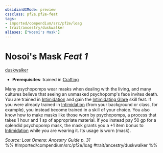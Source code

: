 ```yaml
---
obsidianUIMode: preview
cssclass: pf2e,pf2e-feat
tags:
- imported/compendium/src/pf2e/loag
- trait/ancestry/duskwalker
aliases: ["Nosoi's Mask"]
---
```

# Nosoi's Mask  *Feat 1*  
[duskwalker](duskwalker-apg.md)  

- **Prerequisites**: trained in [Crafting](../skills.md#Crafting)

Many psychopomps wear masks when dealing with the living, and many cultures believe that seeing an unmasked psychopomp's face invites death. You are trained in [Intimidation](../skills.md#Intimidation) and gain the [Intimidating Glare](intimidating-glare.md) skill feat. If you were already trained in [Intimidation](../skills.md#Intimidation) (from your background or class, for example), you instead become trained in a skill of your choice. You also know how to make masks like those worn by psychopomps, a process that takes 1 hour and 1 sp of appropriate material. If you instead pay 50 gp for a splendid psychopomp mask, the mask grants you a +1 item bonus to [Intimidation](../skills.md#Intimidation) while you are wearing it. Its usage is worn (mask).

*Source: Lost Omens: Ancestry Guide p. 31*  
%% #imported/compendium/src/pf2e/loag #trait/ancestry/duskwalker %%